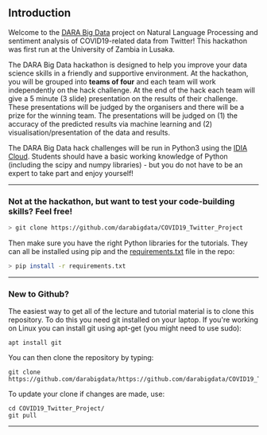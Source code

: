 ## Introduction
 Welcome to the [DARA Big Data](https://www.darabigdata.com) project on Natural Language Processing and sentiment analysis of COVID19-related data from Twitter! This hackathon was first run at the University of Zambia in Lusaka.

The DARA Big Data hackathon is designed to help you improve your data science skills in a friendly and supportive environment. At the hackathon, you will be grouped into **teams of four** and each team will work independently on the hack challenge. At the end of the hack each team will give a 5 minute (3 slide) presentation on the results of their challenge. These presentations will be judged by the organisers and there will be a prize for the winning team. The presentations will be judged on (1) the accuracy of the predicted results via machine learning and (2) visualisation/presentation of the data and results.

The DARA Big Data hack challenges will be run in Python3 using the [IDIA Cloud](idia.ac.za/research-and-projects/african-research-cloud). Students should have a basic working knowledge of Python (including the scipy and numpy libraries) - but you do not have to be an expert to take part and enjoy yourself!

-----

### Not at the hackathon, but want to test your code-building skills? Feel free!

```bash
> git clone https://github.com/darabigdata/COVID19_Twitter_Project
```

Then make sure you have the right Python libraries for the tutorials. They can all be installed using pip and the [requirements.txt](https://github.com/darabigdata/COVID19_Twitter_Project/blob/master/requirements.txt) file in the repo:

```bash
> pip install -r requirements.txt
```

-----

### New to Github?

The easiest way to get all of the lecture and tutorial material is to clone this repository. To do this you need git installed on your laptop. If you're working on Linux you can install git using apt-get (you might need to use sudo):

```
apt install git
```

You can then clone the repository by typing:

```
git clone https://github.com/darabigdata/https://github.com/darabigdata/COVID19_Twitter_Project
```

To update your clone if changes are made, use:

```
cd COVID19_Twitter_Project/
git pull
```

-----
